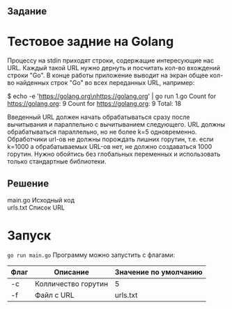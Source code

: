 ## Задание
# Тестовое задние на Golang
Процессу на stdin приходят строки, содержащие интересующие нас URL.
Каждый такой URL нужно дернуть и посчитать кол-во вхождений строки "Go".
В конце работы приложение выводит на экран общее кол-во найденных строк
"Go" во всех переданных URL, например:

$ echo -e 'https://golang.org\nhttps://golang.org' | go run 1.go
Count for https://golang.org: 9
Count for https://golang.org: 9
Total: 18

Введенный URL должен начать обрабатываться сразу после вычитывания и
параллельно с вычитыванием следующего. URL должны обрабатываться
параллельно, но не более k=5 одновременно. Обработчики url-ов не должны
порождать лишних горутин, т.е. если k=1000 а обрабатываемых URL-ов нет,
не должно создаваться 1000 горутин.
Нужно обойтись без глобальных переменных и использовать только
стандартные библиотеки.

## Решение
main.go    Исходный код   
urls.txt   Список URL

# Запуск
``` go run main.go ```
Программу можно запустить с флагами:

| Флаг | Описание            | Значение по умолчанию |
|------|---------------------|-----------------------|
| -с   | Колличество горутин | 5                     |
| -f   | Файл с URL          | urls.txt              |
